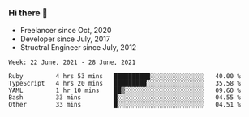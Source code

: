 ### Hi there 👋

- Freelancer since Oct, 2020
- Developer since July, 2017
- Structral Engineer since July, 2012

<!--START_SECTION:waka-->
```text
Week: 22 June, 2021 - 28 June, 2021

Ruby         4 hrs 53 mins   ██████████░░░░░░░░░░░░░░░   40.00 % 
TypeScript   4 hrs 20 mins   █████████░░░░░░░░░░░░░░░░   35.58 % 
YAML         1 hr 10 mins    ██▒░░░░░░░░░░░░░░░░░░░░░░   09.60 % 
Bash         33 mins         █░░░░░░░░░░░░░░░░░░░░░░░░   04.55 % 
Other        33 mins         █░░░░░░░░░░░░░░░░░░░░░░░░   04.51 % 
```
<!--END_SECTION:waka-->
